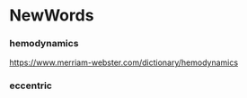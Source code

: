 # NewWords

<h3>hemodynamics </h3>

https://www.merriam-webster.com/dictionary/hemodynamics

<h3>eccentric </h3>

